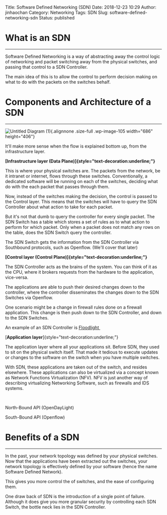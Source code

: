 Title: Software Defined Networking (SDN)
Date: 2018-12-23 10:29
Author: jinhaochan
Category: Networking
Tags: SDN
Slug: software-defined-networking-sdn
Status: published

What is an SDN
==============

------------------------------------------------------------------------

Software Defined Networking is a way of abstracting away the control logic of networking and packet switching away from the physical switches, and passing that control to a SDN Controller.

The main idea of this is to allow the control to perform decision making on what to do with the packets on the switches behalf.

Components and Architecture of a SDN
====================================

------------------------------------------------------------------------

![Untitled Diagram (1)](https://chanjinhao.files.wordpress.com/2018/11/untitled-diagram-1.png){.alignnone .size-full .wp-image-105 width="686" height="406"}

It'll make more sense when the flow is explained bottom up, from the infrastructure layer.

**[Infrastructure layer (Data Plane)]{style="text-decoration:underline;"}**

This is where your physical switches are. The packets from the network, be it intranet or internet, flows through these switches. Conventionally, a dedicated software will be running on each of the switches, deciding what do with the each packet that passes through them.

Now, instead of the switches making the decision, the control is passed to the Control layer. This means that the switches will have to query the SDN Controller about what action to take for each packet.

But it's not that dumb to query the controller for every single packet. The SDN Switch has a table which stores a set of rules as to what action to perform for which packet. Only when a packet does not match any rows on the table, does the SDN Switch query the controller.

The SDN Switch gets the information from the SDN Controller via Southbound protocols, such as Openflow. (We'll cover that later)

**[Control layer (Control Plane)]{style="text-decoration:underline;"}**

The SDN Controller acts as the brains of the system. You can think of it as the CPU, where it brokers requests from the hardware to the application, vice-versa.

The applications are able to push their desired changes down to the controller, where the controller disseminates the changes down to the SDN Switches via Openflow.

One scenario might be a change in firewall rules done on a firewall application. This change is then push down to the SDN Controller, and down to the SDN Switches.

An example of an SDN Controller is [Floodlight ](https://github.com/floodlight/floodlight)

[**Application layer**]{style="text-decoration:underline;"}

The application layer where all your applications sit. Before SDN, they used to sit on the physical switch itself. That made it tedious to execute updates or changes to the software on the switch when you have multiple switches.

With SDN, these applications are taken out of the switch, and resides elsewhere. These applications can also be virtualized via a concept known as Network Functions Virtualization (NFV). NFV is just another way of describing virtualizing Networking Software, such as firewalls and IDS systems.

 

North-Bound API (OpenDayLight)

South-Bound API (Openflow)

Benefits of a SDN
=================

------------------------------------------------------------------------

In the past, your network topology was defined by your physical switches. Now that the applications have been extracted out the switches, your network topology is effectively defined by your software (hence the name Software Defined Network).

This gives you more control the of switches, and the ease of configuring them.

One draw back of SDN is the introduction of a single point of failure. Although it does give you more granular security by controlling each SDN Switch, the bottle neck lies in the SDN Controller.

